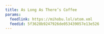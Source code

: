 ```yaml
---
title: As Long As There’s Coffee
params:
  feedlink: https://mihobu.lol/atom.xml
  feedid: 5f3628b9247926de053439057e13e526
---
```

